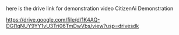 here is the drive link for demonstration video
CitizenAi Demonstration 

https://drive.google.com/file/d/1K4AQ-DGI1qNUY9YY1vU3Tri06TmDwVbs/view?usp=drivesdk